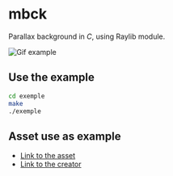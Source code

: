 # mbck

Parallax background in *C*, using Raylib module.

![Gif example](https://i.imgur.com/YMzI9Qv.gif)

## Use the example

```sh
cd exemple
make
./exemple
```

## Asset use as example 

- [Link to the asset](https://free-game-assets.itch.io/free-sky-with-clouds-background-pixel-art-set)
- [Link to the creator](https://www.youtube.com/channel/UCW6u-uvdYt5ub0zsZDAHXKw)
